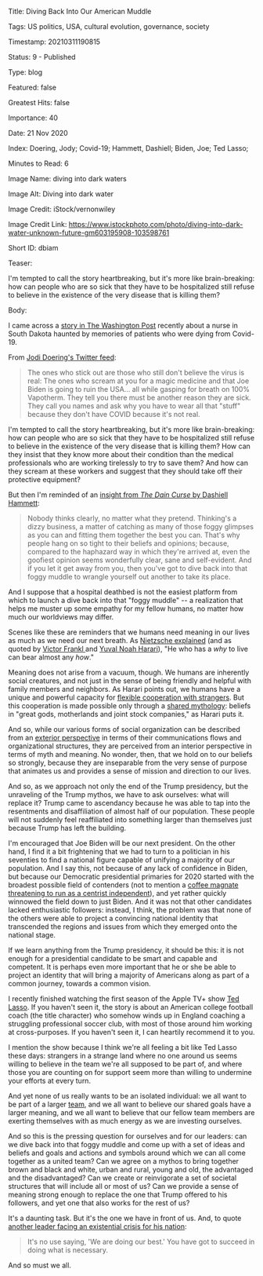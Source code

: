 Title:  Diving Back Into Our American Muddle

Tags:   US politics, USA, cultural evolution, governance, society

Timestamp: 20210311190815

Status: 9 - Published

Type:   blog

Featured: false

Greatest Hits: false

Importance: 40

Date:   21 Nov 2020

Index:  Doering, Jody; Covid-19; Hammett, Dashiell; Biden, Joe; Ted Lasso; 

Minutes to Read: 6

Image Name: diving into dark waters

Image Alt: Diving into dark water

Image Credit: iStock/vernonwiley

Image Credit Link: https://www.istockphoto.com/photo/diving-into-dark-water-unknown-future-gm603195908-103598761

Short ID: dbiam

Teaser: 

I'm tempted to call the story heartbreaking, but it's more like brain-breaking: how can people who are so sick that they have to be hospitalized still refuse to believe in the existence of the very disease that is killing them?


Body: 

I came across a [story in The Washington Post][wapo] recently about a nurse in South Dakota haunted by memories of patients who were dying from Covid-19. 

From [Jodi Doering's Twitter feed][jodi]:

> The ones who stick out are those who still don't believe the virus is real: The ones who scream at you for a magic medicine and that Joe Biden is going to ruin the USA... all while gasping for breath on 100% Vapotherm. They tell you there must be another reason they are sick. They call you names and ask why you have to wear all that "stuff" because they don't have COVID because it's not real. 

I'm tempted to call the story heartbreaking, but it's more like brain-breaking: how can people who are so sick that they have to be hospitalized still refuse to believe in the existence of the very disease that is killing them? How can they insist that they know more about their condition than the medical professionals who are working tirelessly to try to save them? And how can they scream at these workers and suggest that they should take off their protective equipment? 

But then I'm reminded of an [insight from *The Dain Curse* by Dashiell Hammett][hammett]:

> Nobody thinks clearly, no matter what they pretend. Thinking's a dizzy business, a matter of catching as many of those foggy glimpses as you can and fitting them together the best you can. That's why people hang on so tight to their beliefs and opinions; because, compared to the haphazard way in which they're arrived at, even the goofiest opinion seems wonderfully clear, sane and self-evident. And if you let it get away from you, then you've got to dive back into that foggy muddle to wrangle yourself out another to take its place.

And I suppose that a hospital deathbed is not the easiest platform from which to launch a dive back into that "foggy muddle" -- a realization that helps me muster up some empathy for my fellow humans, no matter how much our worldviews may differ. 

Scenes like these are reminders that we humans need meaning in our lives as much as we need our next breath. As [Nietzsche explained][niet] (and as quoted by [Victor Frankl ][frankl] and [Yuval Noah Harari][harari]), "He who has a *why* to live can bear almost any *how*." 

Meaning does not arise from a vacuum, though. We humans are inherently social creatures, and not just in the sense of being friendly and helpful with family members and neighbors. As Harari points out, we humans have a unique and powerful capacity for [flexible cooperation with strangers][harari2]. But this cooperation is made possible only through a [shared mythology][harari3]: beliefs in "great gods, motherlands and joint stock companies," as Harari puts it. 

And so, while our various forms of social organization can be described from an [exterior perspective][4q] in terms of their communications flows and organizational structures, they are perceived from an interior perspective in terms of myth and meaning. No wonder, then, that we hold on to our beliefs so strongly, because they are inseparable from the very sense of purpose that animates us and provides a sense of mission and direction to our lives. 

And so, as we approach not only the end of the Trump presidency, but the unraveling of the Trump mythos, we have to ask ourselves: what will replace it? Trump came to ascendancy because he was able to tap into the resentments and disaffiliation of almost half of our population. These people will not suddenly feel reaffiliated into something larger than themselves just because Trump has left the building. 

I'm encouraged that Joe Biden will be our next president. On the other hand, I find it a bit frightening that we had to turn to a politician in his seventies to find a national figure capable of unifying a majority of our population. And I say this, not because of any lack of confidence in Biden, but because our Democratic presidential primaries for 2020 started with the broadest possible field of contenders (not to mention a [coffee magnate threatening to run as a centrist independent][schultz]), and yet rather quickly winnowed the field down to just Biden. And it was not that other candidates lacked enthusiastic followers: instead, I think, the problem was that none of the others were able to project a convincing national identity that transcended the regions and issues from which they emerged onto the national stage. 

If we learn anything from the Trump presidency, it should be this: it is not enough for a presidential candidate to be smart and capable and competent. It is perhaps even more important that he or she be able to project an identity that will bring a majority of Americans along as part of a common journey, towards a common vision.  

I recently finished watching the first season of the Apple TV+ show [Ted Lasso][lasso]. If you haven't seen it, the story is about an American college football coach (the title character) who somehow winds up in England coaching a struggling professional soccer club, with most of those around him working at cross-purposes. If you haven't seen it, I can heartily recommend it to you. 

I mention the show because I think we're all feeling a bit like Ted Lasso these days: strangers in a strange land where no one around us seems willing to believe in the team we're all supposed to be part of, and where those you are counting on for support seem more than willing to undermine your efforts at every turn. 

And yet none of us really wants to be an isolated individual: we all want to be part of a larger [team][], and we all want to believe our shared goals have a larger meaning, and we all want to believe that our fellow team members are exerting themselves with as much energy as we are investing ourselves. 

And so this is the pressing question for ourselves and for our leaders: can we dive back into that foggy muddle and come up with a set of ideas and beliefs and goals and actions and symbols around which we can all come together as a united team? Can we agree on a mythos to bring together brown and black and white, urban and rural, young and old, the advantaged and the disadvantaged? Can we create or reinvigorate a set of societal structures that will include all or most of us? Can we provide a sense of meaning strong enough to replace the one that Trump offered to his followers, and yet one that also works for the rest of us?

It's a daunting task. But it's the one we have in front of us. And, to quote [another leader facing an existential crisis for his nation][churchill]: 

> It's no use saying, 'We are doing our best.' You have got to succeed in doing what is necessary.

And so must we all. 



[4q]: https://practopian.org/blog/hbowie/the-four-quadrants-of-human-knowledge.html

[churchill]: https://practopian.org/quotes/we-are-doing-our-best.html

[frankl]: https://practopian.org/works/book/mans-search-for-meaning.html

[hammett]: https://practopian.org/quotes/thinkings-a-dizzy-business.html

[harari]: https://practopian.org/quotes/a-meaningful-life.html

[harari2]: https://practopian.org/quotes/flexible-cooperation-with-strangers.html

[harari3]: https://practopian.org/quotes/myths-are-stronger-than-anyone-could-have-imagined.html

[jodi]: https://twitter.com/JodiDoering/status/1327771329555292162

[lasso]: https://en.wikipedia.org/wiki/Ted_Lasso

[niet]: https://practopian.org/quotes/a-why-to-live.html

[schultz]: https://www.usatoday.com/story/opinion/2019/01/29/howard-schultz-2020-third-party-independent-centrist-starbucks-column/2701143002/

[team]: https://practopian.org/blog/hbowie/core-design-principles-for-teams.html

[wapo]: https://www.washingtonpost.com/health/2020/11/16/south-dakota-nurse-coronavirus-deniers/

